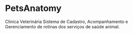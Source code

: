 # PetsAnatomy
Clínica Veterinária 
Sistema de Cadastro, Acompanhamento e Gerenciamento de rotinas dos serviços de saúde animal.
